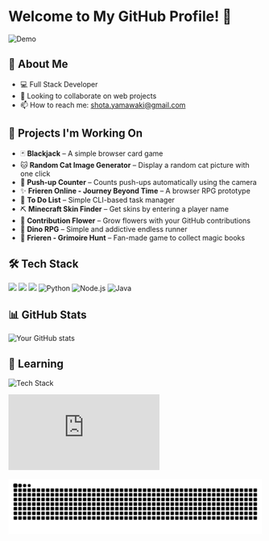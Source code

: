 # Welcome to My GitHub Profile! 👋

![Demo](./assets/name.gif)


## 🚀 About Me
- 💻 Full Stack Developer
- 👯 Looking to collaborate on web projects
- 📫 How to reach me: shota.yamawaki@gmail.com

## 🌱 Projects I'm Working On

- 🃏 **Blackjack** – A simple browser card game  
- 🐱 **Random Cat Image Generator** – Display a random cat picture with one click  
- 💪 **Push-up Counter** – Counts push-ups automatically using the camera  
- ✨ **Frieren Online - Journey Beyond Time** – A browser RPG prototype  
- 📝 **To Do List** – Simple CLI-based task manager  
- ⛏️ **Minecraft Skin Finder** – Get skins by entering a player name  
- 🌸 **Contribution Flower** – Grow flowers with your GitHub contributions  
- 🦖 **Dino RPG** – Simple and addictive endless runner
- 📜 **Frieren - Grimoire Hunt** – Fan-made game to collect magic books  


## 🛠️ Tech Stack

<p>
  <img src="https://img.shields.io/badge/HTML5-E34F26?style=for-the-badge&logo=html5&logoColor=white">
  <img src="https://img.shields.io/badge/CSS3-1572B6?style=for-the-badge&logo=css3&logoColor=white">
  <img src="https://img.shields.io/badge/JavaScript-F7DF1E?style=for-the-badge&logo=javascript&logoColor=black">
  <img src="https://img.shields.io/badge/Python-3776AB?style=for-the-badge&logo=python&logoColor=white" alt="Python">
  <img src="https://img.shields.io/badge/Node.js-339933?style=for-the-badge&logo=node.js&logoColor=white" alt="Node.js">
  <img src="https://img.shields.io/badge/Java-007396?style=for-the-badge&logo=java&logoColor=white" alt="Java">
</p>


## 📊 GitHub Stats
![Your GitHub stats](https://github-readme-stats.vercel.app/api?username=imshota1009&show_icons=true&theme=radical)

## 🌱 Learning 
![Tech Stack](https://skillicons.dev/icons?i=c,java,python,javascript,html,css)

![](https://github-stats-evirunurm.vercel.app/api/languages.js?username=imshota1009)

![](https://raw.githubusercontent.com/imshota1009/imshota1009/output/github-contribution-grid-snake.svg)


